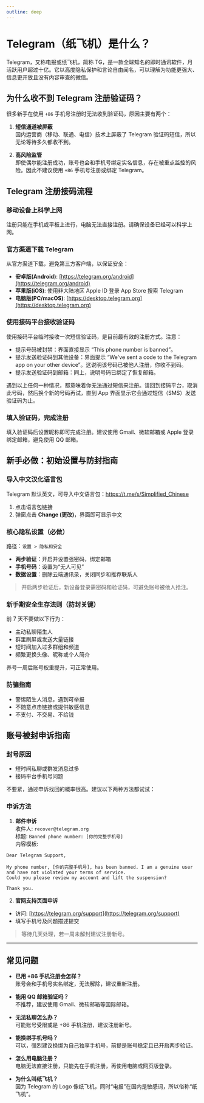 ```yaml
---
outline: deep
---
```


# Telegram（纸飞机）是什么？

Telegram，又称电报或纸飞机，简称 TG，是一款全球知名的即时通讯软件，月活跃用户超过十亿。它以高度隐私保护和言论自由闻名，可以理解为功能更强大、信息更开放且没有内容审查的微信。


## 为什么收不到 Telegram 注册验证码？

很多新手在使用 `+86` 手机号注册时无法收到验证码，原因主要有两个：

1. **短信通道被屏蔽**  
   国内运营商（移动、联通、电信）技术上屏蔽了 Telegram 验证码短信，所以无论等待多久都收不到。

2. **高风险监管**  
   即使偶尔能注册成功，账号也会和手机号绑定实名信息，存在被重点监控的风险。因此不建议使用 `+86` 手机号注册或绑定 Telegram。


## Telegram 注册接码流程

### 移动设备上科学上网
注册只能在手机或平板上进行，电脑无法直接注册。请确保设备已经可以科学上网。

### 官方渠道下载 Telegram
从官方渠道下载，避免第三方客户端，以保证安全：

- **安卓版(Android)**: [https://telegram.org/android](https://telegram.org/android)  
- **苹果版(iOS)**: 使用非大陆地区 Apple ID 登录 App Store 搜索 Telegram  
- **电脑版(PC/macOS)**: [https://desktop.telegram.org](https://desktop.telegram.org)

### 使用接码平台接收验证码
使用接码平台临时接收一次短信验证码，是目前最有效的注册方式。注意：

- 提示号码被封禁：界面直接显示 “This phone number is banned”。
- 提示发送验证码到其他设备：界面提示 “We've sent a code to the Telegram app on your other device”。这说明该号码已被他人注册，你收不到码。
- 提示发送验证码到邮箱：同上，说明号码已绑定了恢复邮箱。

遇到以上任何一种情况，都意味着你无法通过短信来注册。请回到接码平台，取消此号码，然后换个新的号码再试，直到 App 界面显示它会通过短信（SMS）发送验证码为止。

### 填入验证码，完成注册
填入验证码后设置昵称即可完成注册。建议使用 Gmail、微软邮箱或 Apple 登录绑定邮箱，避免使用 QQ 邮箱。


## 新手必做：初始设置与防封指南

### 导入中文汉化语言包
Telegram 默认英文，可导入中文语言包：https://t.me/s/Simplified_Chinese

1. 点击语言包链接  
2. 弹窗点击 **Change (更改)**，界面即可显示中文

### 核心隐私设置（必做）
路径：`设置 > 隐私和安全`  

- **两步验证**：开启并设置强密码，绑定邮箱  
- **手机号码**：设置为“无人可见”  
- **数据设置**：删除云端通讯录，关闭同步和推荐联系人  

> 开启两步验证后，新设备登录需密码和验证码，可避免账号被他人抢注。

### 新手期安全生存法则（防封关键）
前 7 天不要做以下行为：

- 主动私聊陌生人  
- 群里刷屏或发送大量链接  
- 短时间加入过多群组和频道  
- 频繁更换头像、昵称或个人简介  

养号一周后账号权重提升，可正常使用。

### 防骗指南
- 警惕陌生人消息，遇到可举报  
- 不随意点击链接或提供敏感信息  
- 不支付、不交易、不给钱  


## 账号被封申诉指南

### 封号原因
- 短时间私聊或群发消息过多  
- 接码平台手机号问题  

不要紧，通过申诉找回的概率很高。建议以下两种方法都试试：

### 申诉方法

1. **邮件申诉**  
   收件人: `recover@telegram.org`  
   标题: `Banned phone number: [你的完整手机号]`  
   内容模板:

```
Dear Telegram Support,

My phone number, [你的完整手机号], has been banned. I am a genuine user and have not violated your terms of service.
Could you please review my account and lift the suspension?

Thank you.
```


2. **官网支持页面申诉**  
- 访问: [https://telegram.org/support](https://telegram.org/support)  
- 填写手机号及问题描述提交  

> 等待几天处理，若一周未解封建议注册新号。

---

## 常见问题

- **已用 +86 手机注册会怎样？**  
账号会和手机号实名绑定，无法解除，建议重新注册。

- **能用 QQ 邮箱验证吗？**  
不推荐，建议使用 Gmail、微软邮箱等国际邮箱。

- **无法私聊怎么办？**  
可能账号受限或是 +86 手机注册，建议注册新号。

- **能换绑手机号吗？**  
可以，强烈建议换绑为自己独享手机号，前提是账号稳定且已开启两步验证。

- **怎么用电脑注册？**  
电脑无法直接注册，只能先在手机注册，再使用电脑或网页版登录。

- **为什么叫纸飞机？**  
因为 Telegram 的 Logo 像纸飞机，同时“电报”在国内是敏感词，所以俗称“纸飞机”。
